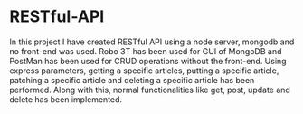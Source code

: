 # RESTful-API
In this project I have created RESTful API using a node server, mongodb and no front-end was used. 
Robo 3T has been used for GUI of MongoDB and PostMan has been used for CRUD operations without the front-end.
Using express parameters, getting a specific articles, putting a specific article, patching a specific article and deleting a specific article has been performed.
Along with this, normal functionalities like  get, post, update and delete has been implemented.
